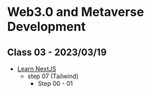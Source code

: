 # Web3.0 and Metaverse Development

## Class 03 - 2023/03/19

- [Learn NextJS](https://github.com/panaverse/learn-nextjs)
  - step 07 (Tailwind)
    - Step 00 - 01
